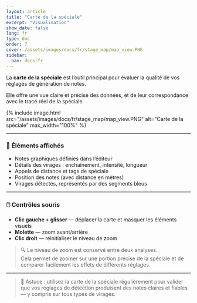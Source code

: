 ```yaml
---
layout: article
title: "Carte de la spéciale"
excerpt: "Visualisation"
show_date: false
lang: fr
type: doc
order: 7
cover: /assets/images/docs/fr/stage_map/map_view.PNG
sidebar:
  nav: docs-fr
---
```


La **carte de la spéciale** est l’outil principal pour évaluer la qualité de vos réglages de génération de notes.

Elle offre une vue claire et précise des données, et de leur correspondance avec le tracé réel de la spéciale.

{% include image.html
   src="/assets/images/docs/fr/stage_map/map_view.PNG"
   alt="Carte de la spéciale"
   max_width="100%" %}

---

### 🧾 Éléments affichés

- Notes graphiques définies dans l’éditeur  
- Détails des virages : enchaînement, intensité, longueur  
- Appels de distance et tags de spéciale  
- Position des notes (avec distance en mètres)  
- Virages détectés, représentés par des segments bleus

---

### 🖱️ Contrôles souris

- **Clic gauche + glisser** — déplacer la carte et masquer les éléments visuels  
- **Molette** — zoom avant/arrière  
- **Clic droit** — réinitialiser le niveau de zoom

> 🔍 Le niveau de zoom est conservé entre deux analyses.  
> Cela permet de zoomer sur une portion précise de la spéciale et de comparer facilement les effets de différents réglages.

---

> 🧩 Astuce : utilisez la carte de la spéciale régulièrement pour valider que vos réglages de détection produisent des notes claires et fiables — y compris sur tous types de virages.

